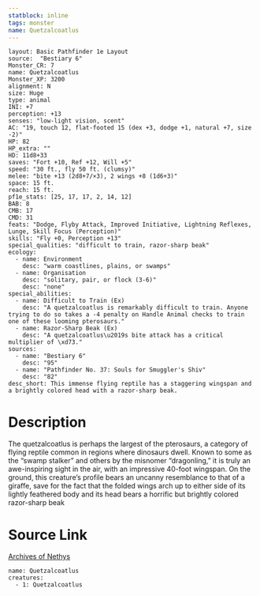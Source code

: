 ```yaml
---
statblock: inline
tags: monster
name: Quetzalcoatlus
---
```

```statblock
layout: Basic Pathfinder 1e Layout
source:  "Bestiary 6"
Monster_CR: 7
name: Quetzalcoatlus
Monster_XP: 3200
alignment: N
size: Huge
type: animal
INI: +7
perception: +13
senses: "low-light vision, scent"
AC: "19, touch 12, flat-footed 15 (dex +3, dodge +1, natural +7, size -2)"
HP: 82
HP_extra: ""
HD: 11d8+33
saves: "Fort +10, Ref +12, Will +5"
speed: "30 ft., fly 50 ft. (clumsy)"
melee: "bite +13 (2d8+7/×3), 2 wings +8 (1d6+3)"
space: 15 ft.
reach: 15 ft.
pf1e_stats: [25, 17, 17, 2, 14, 12]
BAB: 8
CMB: 17
CMD: 31
feats: "Dodge, Flyby Attack, Improved Initiative, Lightning Reflexes, Lunge, Skill Focus (Perception)"
skills: "Fly +0, Perception +13"
special_qualities: "difficult to train, razor-sharp beak"
ecology:
  - name: Environment
    desc: "warm coastlines, plains, or swamps"
  - name: Organisation
    desc: "solitary, pair, or flock (3-6)"
    desc: "none"
special_abilities:
  - name: Difficult to Train (Ex)
    desc: "A quetzalcoatlus is remarkably difficult to train. Anyone trying to do so takes a -4 penalty on Handle Animal checks to train one of these looming pterosaurs."
  - name: Razor-Sharp Beak (Ex)
    desc: "A quetzalcoatlus\u2019s bite attack has a critical multiplier of \xd73."
sources:
  - name: "Bestiary 6"
    desc: "95"
  - name: "Pathfinder No. 37: Souls for Smuggler's Shiv"
    desc: "82"
desc_short: This immense flying reptile has a staggering wingspan and a brightly colored head with a razor-sharp beak.
```
# Description
The quetzalcoatlus is perhaps the largest of the pterosaurs, a category of flying reptile common in regions where dinosaurs dwell. Known to some as the “swamp stalker” and others by the misnomer “dragonling,” it is truly an awe-inspiring sight in the air, with an impressive 40-foot wingspan. On the ground, this creature’s profile bears an uncanny resemblance to that of a giraffe, save for the fact that the folded wings arch up to either side of its lightly feathered body and its head bears a horrific but brightly colored razor-sharp beak
# Source Link
[Archives of Nethys](https://aonprd.com/MonsterDisplay.aspx?ItemName=Quetzalcoatlus)
```encounter-table
name: Quetzalcoatlus
creatures:
  - 1: Quetzalcoatlus
```
